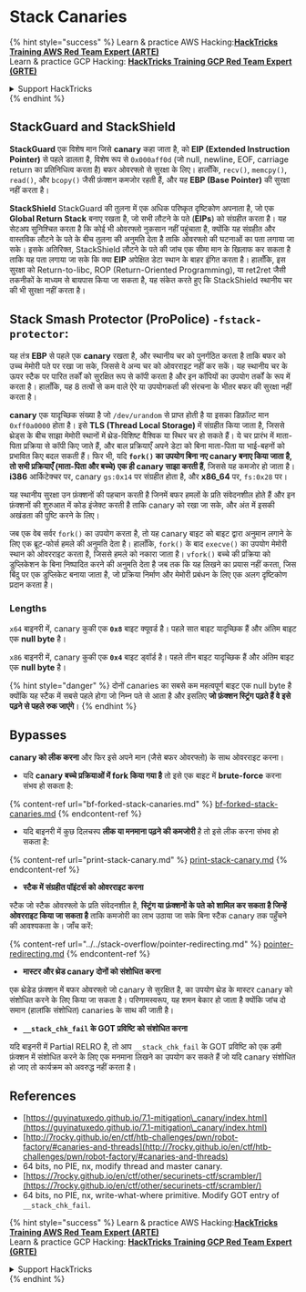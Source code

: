 # Stack Canaries

{% hint style="success" %}
Learn & practice AWS Hacking:<img src="/.gitbook/assets/arte.png" alt="" data-size="line">[**HackTricks Training AWS Red Team Expert (ARTE)**](https://training.hacktricks.xyz/courses/arte)<img src="/.gitbook/assets/arte.png" alt="" data-size="line">\
Learn & practice GCP Hacking: <img src="/.gitbook/assets/grte.png" alt="" data-size="line">[**HackTricks Training GCP Red Team Expert (GRTE)**<img src="/.gitbook/assets/grte.png" alt="" data-size="line">](https://training.hacktricks.xyz/courses/grte)

<details>

<summary>Support HackTricks</summary>

* Check the [**subscription plans**](https://github.com/sponsors/carlospolop)!
* **Join the** 💬 [**Discord group**](https://discord.gg/hRep4RUj7f) or the [**telegram group**](https://t.me/peass) or **follow** us on **Twitter** 🐦 [**@hacktricks\_live**](https://twitter.com/hacktricks\_live)**.**
* **Share hacking tricks by submitting PRs to the** [**HackTricks**](https://github.com/carlospolop/hacktricks) and [**HackTricks Cloud**](https://github.com/carlospolop/hacktricks-cloud) github repos.

</details>
{% endhint %}

## **StackGuard and StackShield**

**StackGuard** एक विशेष मान जिसे **canary** कहा जाता है, को **EIP (Extended Instruction Pointer)** से पहले डालता है, विशेष रूप से `0x000aff0d` (जो null, newline, EOF, carriage return का प्रतिनिधित्व करता है) बफर ओवरफ्लो से सुरक्षा के लिए। हालाँकि, `recv()`, `memcpy()`, `read()`, और `bcopy()` जैसी फ़ंक्शन कमजोर रहती हैं, और यह **EBP (Base Pointer)** की सुरक्षा नहीं करता है।

**StackShield** StackGuard की तुलना में एक अधिक परिष्कृत दृष्टिकोण अपनाता है, जो एक **Global Return Stack** बनाए रखता है, जो सभी लौटने के पते (**EIPs**) को संग्रहीत करता है। यह सेटअप सुनिश्चित करता है कि कोई भी ओवरफ्लो नुकसान नहीं पहुंचाता है, क्योंकि यह संग्रहीत और वास्तविक लौटने के पते के बीच तुलना की अनुमति देता है ताकि ओवरफ्लो की घटनाओं का पता लगाया जा सके। इसके अतिरिक्त, StackShield लौटने के पते की जांच एक सीमा मान के खिलाफ कर सकता है ताकि यह पता लगाया जा सके कि क्या **EIP** अपेक्षित डेटा स्थान के बाहर इंगित करता है। हालाँकि, इस सुरक्षा को Return-to-libc, ROP (Return-Oriented Programming), या ret2ret जैसी तकनीकों के माध्यम से बायपास किया जा सकता है, यह संकेत करते हुए कि StackShield स्थानीय चर की भी सुरक्षा नहीं करता है।

## **Stack Smash Protector (ProPolice) `-fstack-protector`:**

यह तंत्र **EBP** से पहले एक **canary** रखता है, और स्थानीय चर को पुनर्गठित करता है ताकि बफर को उच्च मेमोरी पते पर रखा जा सके, जिससे वे अन्य चर को ओवरराइट नहीं कर सकें। यह स्थानीय चर के ऊपर स्टैक पर पारित तर्कों को सुरक्षित रूप से कॉपी करता है और इन कॉपियों का उपयोग तर्कों के रूप में करता है। हालाँकि, यह 8 तत्वों से कम वाले ऐरे या उपयोगकर्ता की संरचना के भीतर बफर की सुरक्षा नहीं करता है।

**canary** एक यादृच्छिक संख्या है जो `/dev/urandom` से प्राप्त होती है या इसका डिफ़ॉल्ट मान `0xff0a0000` होता है। इसे **TLS (Thread Local Storage)** में संग्रहीत किया जाता है, जिससे थ्रेड्स के बीच साझा मेमोरी स्थानों में थ्रेड-विशिष्ट वैश्विक या स्थिर चर हो सकते हैं। ये चर प्रारंभ में माता-पिता प्रक्रिया से कॉपी किए जाते हैं, और बाल प्रक्रियाएँ अपने डेटा को बिना माता-पिता या भाई-बहनों को प्रभावित किए बदल सकती हैं। फिर भी, यदि **`fork()` का उपयोग बिना नए canary बनाए किया जाता है, तो सभी प्रक्रियाएँ (माता-पिता और बच्चे) एक ही canary साझा करती हैं**, जिससे यह कमजोर हो जाता है। **i386** आर्किटेक्चर पर, canary `gs:0x14` पर संग्रहीत होता है, और **x86\_64** पर, `fs:0x28` पर।

यह स्थानीय सुरक्षा उन फ़ंक्शनों की पहचान करती है जिनमें बफर हमलों के प्रति संवेदनशील होते हैं और इन फ़ंक्शनों की शुरुआत में कोड इंजेक्ट करती है ताकि canary को रखा जा सके, और अंत में इसकी अखंडता की पुष्टि करने के लिए।

जब एक वेब सर्वर `fork()` का उपयोग करता है, तो यह canary बाइट को बाइट द्वारा अनुमान लगाने के लिए एक ब्रूट-फोर्स हमले की अनुमति देता है। हालाँकि, `fork()` के बाद `execve()` का उपयोग मेमोरी स्थान को ओवरराइट करता है, जिससे हमले को नकारा जाता है। `vfork()` बच्चे की प्रक्रिया को डुप्लिकेशन के बिना निष्पादित करने की अनुमति देता है जब तक कि यह लिखने का प्रयास नहीं करता, जिस बिंदु पर एक डुप्लिकेट बनाया जाता है, जो प्रक्रिया निर्माण और मेमोरी प्रबंधन के लिए एक अलग दृष्टिकोण प्रदान करता है।

### Lengths

`x64` बाइनरी में, canary कुकी एक **`0x8`** बाइट क्यूवर्ड है। पहले सात बाइट यादृच्छिक हैं और अंतिम बाइट एक **null byte** है।

`x86` बाइनरी में, canary कुकी एक **`0x4`** बाइट ड्वॉर्ड है। पहले तीन बाइट यादृच्छिक हैं और अंतिम बाइट एक **null byte** है।

{% hint style="danger" %}
दोनों canaries का सबसे कम महत्वपूर्ण बाइट एक null byte है क्योंकि यह स्टैक में सबसे पहले होगा जो निम्न पते से आता है और इसलिए **जो फ़ंक्शन स्ट्रिंग पढ़ते हैं वे इसे पढ़ने से पहले रुक जाएंगे**।
{% endhint %}

## Bypasses

**canary को लीक करना** और फिर इसे अपने मान (जैसे बफर ओवरफ्लो) के साथ ओवरराइट करना।

* यदि **canary बच्चे प्रक्रियाओं में fork किया गया है** तो इसे एक बाइट में **brute-force** करना संभव हो सकता है:

{% content-ref url="bf-forked-stack-canaries.md" %}
[bf-forked-stack-canaries.md](bf-forked-stack-canaries.md)
{% endcontent-ref %}

* यदि बाइनरी में कुछ दिलचस्प **लीक या मनमाना पढ़ने की कमजोरी** है तो इसे लीक करना संभव हो सकता है:

{% content-ref url="print-stack-canary.md" %}
[print-stack-canary.md](print-stack-canary.md)
{% endcontent-ref %}

* **स्टैक में संग्रहीत पॉइंटर्स को ओवरराइट करना**

स्टैक जो स्टैक ओवरफ्लो के प्रति संवेदनशील है, **स्ट्रिंग या फ़ंक्शनों के पते को शामिल कर सकता है जिन्हें ओवरराइट किया जा सकता है** ताकि कमजोरी का लाभ उठाया जा सके बिना स्टैक canary तक पहुँचने की आवश्यकता के। जाँच करें:

{% content-ref url="../../stack-overflow/pointer-redirecting.md" %}
[pointer-redirecting.md](../../stack-overflow/pointer-redirecting.md)
{% endcontent-ref %}

* **मास्टर और थ्रेड canary दोनों को संशोधित करना**

एक थ्रेडेड फ़ंक्शन में बफर ओवरफ्लो जो canary से सुरक्षित है, का उपयोग थ्रेड के मास्टर canary को संशोधित करने के लिए किया जा सकता है। परिणामस्वरूप, यह शमन बेकार हो जाता है क्योंकि जांच दो समान (हालांकि संशोधित) canaries के साथ की जाती है।

* **`__stack_chk_fail` के GOT प्रविष्टि को संशोधित करना**

यदि बाइनरी में Partial RELRO है, तो आप `__stack_chk_fail` के GOT प्रविष्टि को एक डमी फ़ंक्शन में संशोधित करने के लिए एक मनमाना लिखने का उपयोग कर सकते हैं जो यदि canary संशोधित हो जाए तो कार्यक्रम को अवरुद्ध नहीं करता है।

## References

* [https://guyinatuxedo.github.io/7.1-mitigation\_canary/index.html](https://guyinatuxedo.github.io/7.1-mitigation\_canary/index.html)
* [http://7rocky.github.io/en/ctf/htb-challenges/pwn/robot-factory/#canaries-and-threads](http://7rocky.github.io/en/ctf/htb-challenges/pwn/robot-factory/#canaries-and-threads)
* 64 bits, no PIE, nx, modify thread and master canary.
* [https://7rocky.github.io/en/ctf/other/securinets-ctf/scrambler/](https://7rocky.github.io/en/ctf/other/securinets-ctf/scrambler/)
* 64 bits, no PIE, nx, write-what-where primitive. Modify GOT entry of `__stack_chk_fail`.

{% hint style="success" %}
Learn & practice AWS Hacking:<img src="/.gitbook/assets/arte.png" alt="" data-size="line">[**HackTricks Training AWS Red Team Expert (ARTE)**](https://training.hacktricks.xyz/courses/arte)<img src="/.gitbook/assets/arte.png" alt="" data-size="line">\
Learn & practice GCP Hacking: <img src="/.gitbook/assets/grte.png" alt="" data-size="line">[**HackTricks Training GCP Red Team Expert (GRTE)**<img src="/.gitbook/assets/grte.png" alt="" data-size="line">](https://training.hacktricks.xyz/courses/grte)

<details>

<summary>Support HackTricks</summary>

* Check the [**subscription plans**](https://github.com/sponsors/carlospolop)!
* **Join the** 💬 [**Discord group**](https://discord.gg/hRep4RUj7f) or the [**telegram group**](https://t.me/peass) or **follow** us on **Twitter** 🐦 [**@hacktricks\_live**](https://twitter.com/hacktricks\_live)**.**
* **Share hacking tricks by submitting PRs to the** [**HackTricks**](https://github.com/carlospolop/hacktricks) and [**HackTricks Cloud**](https://github.com/carlospolop/hacktricks-cloud) github repos.

</details>
{% endhint %}

